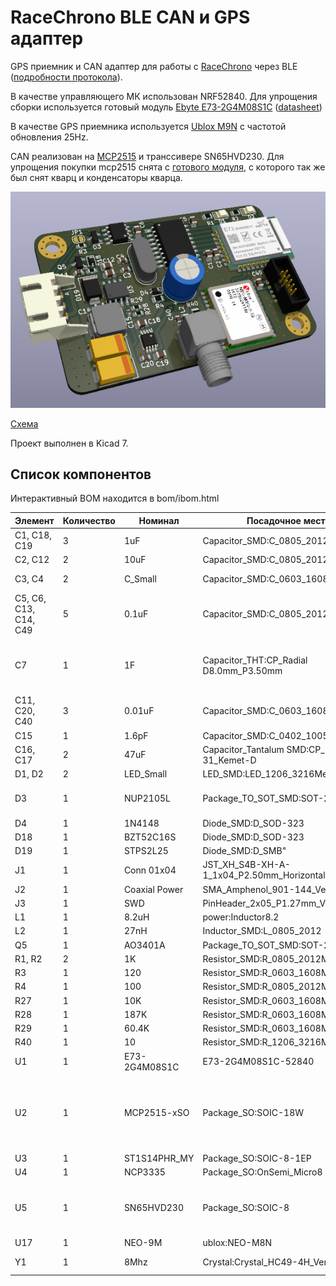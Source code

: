 # RaceChrono BLE CAN и GPS адаптер

GPS приемник и CAN адаптер для работы с [RaceChrono](https://racechrono.com/) через BLE ([подробности протокола](https://github.com/aollin/racechrono-ble-diy-device)). 

В качестве управляющего МК использован NRF52840. Для упрощения сборки используется готовый модуль [Ebyte E73-2G4M08S1C](https://aliexpress.ru/item/1005004834868792.html) ([datasheet](./doc/S1C_Usermanual_v1.9.pdf))

В качестве GPS приемника используется [Ublox M9N](https://www.u-blox.com/en/product/neo-m9n-module) с частотой обновления 25Hz.

CAN реализован на [MCP2515](./doc/MCP2515-Stand-Alone-CAN-Controller-with-SPI-20001801J.pdf) и транссивере SN65HVD230. Для упрощения покупки mcp2515 снята с [готового модуля](https://aliexpress.ru/item/32817132818.html), с которого так же был снят кварц и конденсаторы кварца.

![device render](./img/nrf52840_dev.png)

[Схема](./shematic/nrf52840_dev.pdf)

Проект выполнен в Kicad 7.

## Список компонентов

Интерактивный BOM находится в bom/ibom.html

| Элемент     | Количество | Номинал | Посадочное место | Описание
| ----------- | ----------- | ----------- | ----------- | -----------
|C1, C18, C19|3|1uF|Capacitor_SMD:C_0805_2012Metric| |
|C2, C12     |2|10uF|Capacitor_SMD:C_0805_2012Metric| | 
|C3, C4      |2|C_Small|Capacitor_SMD:C_0603_1608Metric|Сняты с модуля CAN|
|C5, C6, C13, C14, C49|5|0.1uF|Capacitor_SMD:C_0805_2012Metric| |
|C7|1|1F|Capacitor_THT:CP_Radial D8.0mm_P3.50mm|Используется как источник резервного питания GPS модуля|
|C11, C20, C40|3|0.01uF|Capacitor_SMD:C_0603_1608Metric| |
|C15|1|1.6pF|Capacitor_SMD:C_0402_1005Metric| |
|C16, C17|2|47uF|Capacitor_Tantalum SMD:CP_EIA-7343-31_Kemet-D| |
|D1, D2|  2|LED_Small|LED_SMD:LED_1206_3216Metric| |
|D3    |1|NUP2105L|Package_TO_SOT_SMD:SOT-23|Dual Line CAN Bus Protector, 24Vrwm|
|D4    |1|1N4148|Diode_SMD:D_SOD-323| |
|D18   |1|BZT52C16S|Diode_SMD:D_SOD-323| |
|D19   |1|STPS2L25|Diode_SMD:D_SMB"| |
|J1|1|Conn 01x04|JST_XH_S4B-XH-A-1_1x04_P2.50mm_Horizontal| |
|J2|1|Coaxial Power|SMA_Amphenol_901-144_Vertical| |
|J3|1|SWD|PinHeader_2x05_P1.27mm_Vertical_SMD| |
|L1|1|8.2uH|power:Inductor8.2| |
|L2|1|27nH|Inductor_SMD:L_0805_2012| |
|Q5|1|AO3401A|Package_TO_SOT_SMD:SOT-23| |
|R1, R2|2|1K|Resistor_SMD:R_0805_2012Metric| |
|R3|1|120|Resistor_SMD:R_0603_1608Metric| |
|R4|1|100|Resistor_SMD:R_0805_2012Metric| |
|R27|1|10K|Resistor_SMD:R_0603_1608Metric| |
|R28|1|187K|Resistor_SMD:R_0603_1608Metric| |
|R29|1|60.4K|Resistor_SMD:R_0603_1608Metric| |
|R40|1|10|Resistor_SMD:R_1206_3216Metric| |
|U1|1|E73-2G4M08S1C|E73-2G4M08S1C-52840| |
|U2|1|MCP2515-xSO|Package_SO:SOIC-18W|Stand-Alone CAN Controller with SPI Interface<br>Снят с модуля CAN|
|U3|1|ST1S14PHR_MY|Package_SO:SOIC-8-1EP| |
|U4|1|NCP3335|Package_SO:OnSemi_Micro8| |
|U5|1|SN65HVD230|Package_SO:SOIC-8|CAN Bus Transceivers, 3.3V, 1Mbps, Low-Power capabilities|
|U17|1|NEO-9M|ublox:NEO-M8N|Ublox M9N|
|Y1|1|8Mhz|Crystal:Crystal_HC49-4H_Vertical|Снят с модуля CAN|
